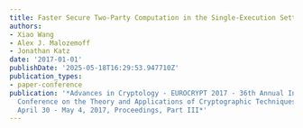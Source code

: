 ```yaml
---
title: Faster Secure Two-Party Computation in the Single-Execution Setting
authors:
- Xiao Wang
- Alex J. Malozemoff
- Jonathan Katz
date: '2017-01-01'
publishDate: '2025-05-18T16:29:53.947710Z'
publication_types:
- paper-conference
publication: '*Advances in Cryptology - EUROCRYPT 2017 - 36th Annual International
  Conference on the Theory and Applications of Cryptographic Techniques, Paris, France,
  April 30 - May 4, 2017, Proceedings, Part III*'
---
```

